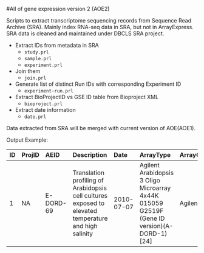 #All of gene expression version 2 (AOE2)

Scripts to extract transcriptome sequencing records from Sequence Read Archive (SRA). 
Mainly index RNA-seq data in SRA, but not in ArrayExpress.
SRA data is cleaned and maintained under DBCLS SRA project.

- Extract IDs from metadata in SRA
	- `study.prl`
	- `sample.prl`
	- `experiment.prl`
- Join them
	- `join.prl`
- Generate list of distinct Run IDs with corresponding Experiment ID
	- `experiment-run.prl`
- Extract BioProjectID vs GSE ID table from Bioproject XML
	- `bioproject.prl`
- Extract date information
	- `date.prl`

Data extracted from SRA will be merged with current version of AOE(AOE1).

Output Example:

|  ID |ProjID|AEID| Description | Date | ArrayType | ArrayGroup | Technology | Instrument | NGSGroup | Organisms | Rep_organism  |
|:-----------|:-----------|:-----------|:-----------|:-----------|:-----------|:-----------|:-----------|:-----------|:-----------|:-----------|:-----------|
|1|NA|  E-DORD-69 | Translation profiling of Arabidopsis cell cultures exposed to elevated temperature and high salinity | 2010-07-07 | Agilent Arabidopsis 3 Oligo Microarray 4x44K 015059 G2519F (Gene ID version)(A-DORD-1)[24]  | Agilent | array assay | NA | NA | Arabidopsis thaliana[24]  | Arabidopsis thaliana  |

